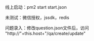 线上启动：pm2 start start.json

未测试：微信授权，jssdk，redis

问题录入：修改question.json文件后，访问 "http://"+this.host+"/qa/create/update"
